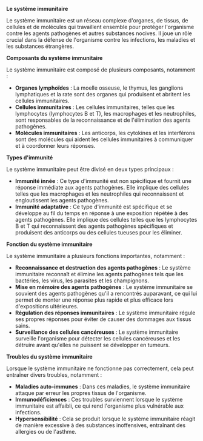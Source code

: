 **Le système immunitaire**

Le système immunitaire est un réseau complexe d'organes, de tissus, de cellules et de molécules qui travaillent ensemble pour protéger l'organisme contre les agents pathogènes et autres substances nocives. Il joue un rôle crucial dans la défense de l'organisme contre les infections, les maladies et les substances étrangères.

**Composants du système immunitaire**

Le système immunitaire est composé de plusieurs composants, notamment :

* **Organes lymphoïdes** : La moelle osseuse, le thymus, les ganglions lymphatiques et la rate sont des organes qui produisent et abritent les cellules immunitaires.
* **Cellules immunitaires** : Les cellules immunitaires, telles que les lymphocytes (lymphocytes B et T), les macrophages et les neutrophiles, sont responsables de la reconnaissance et de l'élimination des agents pathogènes.
* **Molécules immunitaires** : Les anticorps, les cytokines et les interférons sont des molécules qui aident les cellules immunitaires à communiquer et à coordonner leurs réponses.

**Types d'immunité**

Le système immunitaire peut être divisé en deux types principaux :

* **Immunité innée** : Ce type d'immunité est non spécifique et fournit une réponse immédiate aux agents pathogènes. Elle implique des cellules telles que les macrophages et les neutrophiles qui reconnaissent et engloutissent les agents pathogènes.
* **Immunité adaptative** : Ce type d'immunité est spécifique et se développe au fil du temps en réponse à une exposition répétée à des agents pathogènes. Elle implique des cellules telles que les lymphocytes B et T qui reconnaissent des agents pathogènes spécifiques et produisent des anticorps ou des cellules tueuses pour les éliminer.

**Fonction du système immunitaire**

Le système immunitaire a plusieurs fonctions importantes, notamment :

* **Reconnaissance et destruction des agents pathogènes** : Le système immunitaire reconnaît et élimine les agents pathogènes tels que les bactéries, les virus, les parasites et les champignons.
* **Mise en mémoire des agents pathogènes** : Le système immunitaire se souvient des agents pathogènes qu'il a rencontrés auparavant, ce qui lui permet de monter une réponse plus rapide et plus efficace lors d'expositions ultérieures.
* **Régulation des réponses immunitaires** : Le système immunitaire régule ses propres réponses pour éviter de causer des dommages aux tissus sains.
* **Surveillance des cellules cancéreuses** : Le système immunitaire surveille l'organisme pour détecter les cellules cancéreuses et les détruire avant qu'elles ne puissent se développer en tumeurs.

**Troubles du système immunitaire**

Lorsque le système immunitaire ne fonctionne pas correctement, cela peut entraîner divers troubles, notamment :

* **Maladies auto-immunes** : Dans ces maladies, le système immunitaire attaque par erreur les propres tissus de l'organisme.
* **Immunodéficiences** : Ces troubles surviennent lorsque le système immunitaire est affaibli, ce qui rend l'organisme plus vulnérable aux infections.
* **Hypersensibilité** : Cela se produit lorsque le système immunitaire réagit de manière excessive à des substances inoffensives, entraînant des allergies ou de l'asthme.